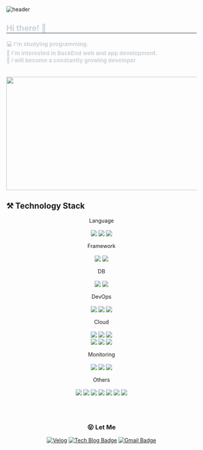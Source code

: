 ![header](https://capsule-render.vercel.app/api?type=Waving&color=auto&height=300&section=header&text=JJM%&fontSize=90&fontAlign=80)

<h2 style="border-bottom: 1px solid #21262d; color: #c9d1d9;"> Hi there! 👋 </h2>  
<div style="font-weight: 700; font-size: 15px; text-align: left; color: #c9d1d9;"> 💻 I'm studying programming. </li></br></li>👊 I'm interested in BackEnd web and app development.</li></br></li>💪 I will become a constantly growing developer</li>
</div> 
</div>

</br>
</br>

<a href="https://github.com/devxb/gitanimals">
<img
  src="https://render.gitanimals.org/farms/m3k0813"
  width="600"
  height="300"
/>
</a>

## ⚒️ Technology Stack
<div align="center">

  Language
  </br>
  </br>
   <img src="https://img.shields.io/badge/Java-007396?style=for-the-badge&logo=Java&logoColor=white"> 
   <img src="https://img.shields.io/badge/Python-3776AB?style=for-the-badge&logo=Python&logoColor=white">
   <img src="https://img.shields.io/badge/C-A8B9CC?style=for-the-badge&logo=C&logoColor=white">

     
  Framework
  </br>
  </br>
  <img src="https://img.shields.io/badge/Spring Boot-6DB33F?style=for-the-badge&logo=Spring Boot&logoColor=white">
  <img src="https://img.shields.io/badge/Django-092E20?style=for-the-badge&logo=Django&logoColor=white">

  DB
  </br>
  </br>
  <img src="https://img.shields.io/badge/MySQL-4479A1?style=for-the-badge&logo=MySQL&logoColor=white">
  <img src="https://img.shields.io/badge/Redis-FF4438?style=for-the-badge&logo=Redis&logoColor=white">

  DevOps
  </br>
  </br>
  <img src="https://img.shields.io/badge/Docker-2496ED?style=for-the-badge&logo=Docker&logoColor=white">
  <img src="https://img.shields.io/badge/NGINX-009639?style=for-the-badge&logo=NGINX&logoColor=white">
  <img src="https://img.shields.io/badge/github actions-2088FF?style=for-the-badge&logo=github actions&logoColor=white">
 
    
  Cloud
  </br>
  </br>
  <img src="https://img.shields.io/badge/Amazon S3-569A31?style=for-the-badge&logo=Amazon S3&logoColor=white">
  <img src="https://img.shields.io/badge/amazon ec2-FF9900?style=for-the-badge&logo=amazon ec2&logoColor=white">
  <img src="https://img.shields.io/badge/aws lambda-FF9900?style=for-the-badge&logo=aws lambda&logoColor=white">   </br>
  <img src="https://img.shields.io/badge/amazon rds-527FFF?style=for-the-badge&logo=amazon rds&logoColor=white">
  <img src="https://img.shields.io/badge/aws cloudfront-3448C5?style=for-the-badge&logo=aws cloudfront&logoColor=white">
  <img src="https://img.shields.io/badge/aws elastic load balancing-8C4FFF?style=for-the-badge&logo=aws elastic load balancing&logoColor=white"> 
        

  Monitoring
  </br>
  </br>
  <img src="https://img.shields.io/badge/ELK STACK-005571?style=for-the-badge&logo=elastic&logoColor=white">
  <img src="https://img.shields.io/badge/prometheus-E6522C?style=for-the-badge&logo=prometheus&logoColor=white">
  <img src="https://img.shields.io/badge/grafana-F46800?style=for-the-badge&logo=grafana&logoColor=white">

  Others
  </br>
  </br>
  <img src="https://img.shields.io/badge/Notion-000000?style=for-the-badge&logo=Notion&logoColor=white">
  <img src="https://img.shields.io/badge/Vercel-000000?style=for-the-badge&logo=Vercel&logoColor=white">
  <img src="https://img.shields.io/badge/Slack-4A154B?style=for-the-badge&logo=Slack&logoColor=white">
  <img src="https://img.shields.io/badge/Figma-F24E1E?style=for-the-badge&logo=Figma&logoColor=white">
  <img src="https://img.shields.io/badge/Github-181717?style=for-the-badge&logo=Github&logoColor=white">
  <img src="https://img.shields.io/badge/Discord-5865F2?style=for-the-badge&logo=Discord&logoColor=white">
  <img src="https://img.shields.io/badge/swagger-85EA2D?style=for-the-badge&logo=swagger&logoColor=white">
   
  </div>
 

 
<div align=center>

</br>
</br>
 
 ### :stuck_out_tongue_closed_eyes: Let Me
 
[![Velog](http://img.shields.io/badge/Velog-20C997?style=flat-square&logo=github&link=https://velog.io/@m3k0813/)](https://velog.io/@m3k0813/)
[![Tech Blog Badge](http://img.shields.io/badge/-Tech%20blog-black?style=flat-square&logo=github&link=https://vnfmadl234.tistory.com/)](https://vnfmadl234.tistory.com/)
[![Gmail Badge](https://img.shields.io/badge/Gmail-d14836?style=flat-square&logo=Gmail&logoColor=white&link=mailto:m3k0813@gmail.com)](mailto:jeongjunm21@gmail.com)
</div>

